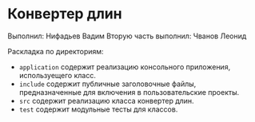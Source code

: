 ﻿# Конвертер длин

Выполнил: Нифадьев Вадим
Вторую часть выполнил: Чванов Леонид

Раскладка по директориям:

  - `application` содержит реализацию консольного приложения, используещего
    класс.
  - `include` содержит публичные заголовочные файлы, предназначенные для
    включения в пользовательские проекты.
  - `src` содержит реализацию класса конвертер длин.
  - `test` содержит модульные тесты для классов.

<!-- - `docs` содержит документацию на класс. -->
